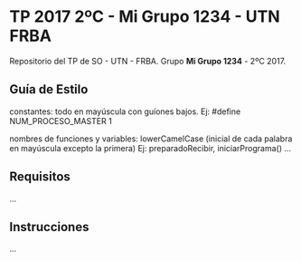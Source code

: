 # TP 2017 2ºC - Mi Grupo 1234 - UTN FRBA

Repositorio del TP de SO - UTN - FRBA.
Grupo **Mi Grupo 1234** - 2ºC 2017.

## Guía de Estilo
constantes: todo en mayúscula con guíones bajos.
Ej: #define NUM_PROCESO_MASTER 1

nombres de funciones y variables: lowerCamelCase (inicial de cada palabra en mayúscula excepto la primera)
Ej: preparadoRecibir, iniciarPrograma()
...

## Requisitos
...

## Instrucciones
...
